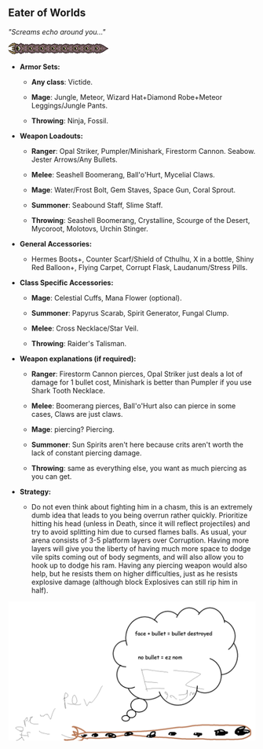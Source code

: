 ## Eater of Worlds

*"Screams echo around you..."*

![image alt text](../public/BMbpD6rCZ1qoniF20u7H2A_img_10.png)

* **Armor Sets:**

    * **Any class**: Victide.

    * **Mage**: Jungle, Meteor, Wizard Hat+Diamond Robe+Meteor Leggings/Jungle Pants.

    * **Throwing**: Ninja, Fossil.

* **Weapon Loadouts:**

    * **Ranger**: Opal Striker, Pumpler/Minishark, Firestorm Cannon. Seabow. Jester Arrows/Any Bullets.

    * **Melee**: Seashell Boomerang, Ball'o'Hurt, Mycelial Claws.

    * **Mage**: Water/Frost Bolt, Gem Staves, Space Gun, Coral Sprout.

    * **Summoner**: Seabound Staff, Slime Staff.

    * **Throwing**: Seashell Boomerang, Crystalline, Scourge of the Desert, Mycoroot, Molotovs, Urchin Stinger.

* **General Accessories:**

    * Hermes Boots+, Counter Scarf/Shield of Cthulhu, X in a bottle, Shiny Red Balloon+, Flying Carpet, Corrupt Flask, Laudanum/Stress Pills.

* **Class Specific Accessories:**

    * **Mage**: Celestial Cuffs, Mana Flower (optional).

    * **Summoner**: Papyrus Scarab, Spirit Generator, Fungal Clump.

    * **Melee**: Cross Necklace/Star Veil.

    * **Throwing**: Raider's Talisman.

* **Weapon explanations (if required):**

    * **Ranger**: Firestorm Cannon pierces, Opal Striker just deals a lot of damage for 1 bullet cost, Minishark is better than Pumpler if you use Shark Tooth Necklace.

    * **Melee**: Boomerang pierces, Ball'o'Hurt also can pierce in some cases, Claws are just claws.

    * **Mage**: piercing? Piercing.

    * **Summoner**: Sun Spirits aren't here because crits aren't worth the lack of constant piercing damage.

    * **Throwing**: same as everything else, you want as much piercing as you can get.

* **Strategy:**

    * Do not even think about fighting him in a chasm, this is an extremely dumb idea that leads to you being overrun rather quickly. Prioritize hitting his head (unless in Death, since it will reflect projectiles) and try to avoid splitting him due to cursed flames balls. As usual, your arena consists of 3-5 platform layers over Corruption. Having more layers will give you the liberty of having much more space to dodge vile spits coming out of body segments, and will also allow you to hook up to dodge his ram. Having any piercing weapon would also help, but he resists them on higher difficulties, just as he resists explosive damage (although block Explosives can still rip him in half).

![image alt text](../public/EoW.png)
